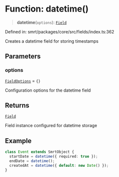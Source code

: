 # Function: datetime()

> **datetime**(`options`): [`Field`](../classes/Field.md)

Defined in: smrt/packages/core/src/fields/index.ts:362

Creates a datetime field for storing timestamps

## Parameters

### options

[`FieldOptions`](../interfaces/FieldOptions.md) = `{}`

Configuration options for the datetime field

## Returns

[`Field`](../classes/Field.md)

Field instance configured for datetime storage

## Example

```typescript
class Event extends SmrtObject {
  startDate = datetime({ required: true });
  endDate = datetime();
  createdAt = datetime({ default: new Date() });
}
```
